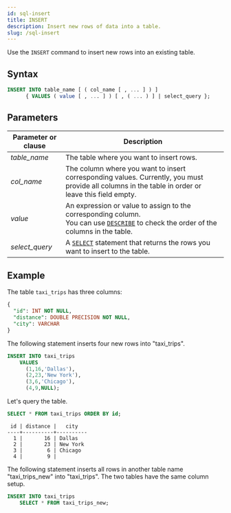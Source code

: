 ```yaml
---
id: sql-insert
title: INSERT
description: Insert new rows of data into a table.
slug: /sql-insert
---
```


Use the `INSERT` command to insert new rows into an existing table.

## Syntax

```sql
INSERT INTO table_name [ ( col_name [ , ... ] ) ]
      { VALUES ( value [ , ... ] ) [ , ( ... ) ] | select_query };
```


## Parameters

|Parameter or clause        | Description           |
|---------------------------|-----------------------|
|*table_name*               |The table where you want to insert rows.|
|*col_name*                 |The column where you want to insert corresponding values. <be/> Currently, you must provide all columns in the table in order or leave this field empty.|
|*value*                    |An expression or value to assign to the corresponding column. <br/> You can use [`DESCRIBE`](sql-describe.md) to check the order of the columns in the table.|
|*select_query*             |A [`SELECT`](sql-select.md) statement that returns the rows you want to insert to the table.|


## Example

The table `taxi_trips` has three columns:

```sql
{
  "id": INT NOT NULL,
  "distance": DOUBLE PRECISION NOT NULL,
  "city": VARCHAR
}
```

The following statement inserts four new rows into "taxi_trips".

```sql
INSERT INTO taxi_trips 
    VALUES 
      (1,16,'Dallas'), 
      (2,23,'New York'), 
      (3,6,'Chicago'), 
      (4,9,NULL);
```
Let's query the table.
```sql
SELECT * FROM taxi_trips ORDER BY id;
```
```
 id | distance |   city   
----+----------+----------
  1 |       16 | Dallas
  2 |       23 | New York
  3 |        6 | Chicago
  4 |        9 | 
```

The following statement inserts all rows in another table name "taxi_trips_new" into "taxi_trips". The two tables have the same column setup.

```sql
INSERT INTO taxi_trips 
    SELECT * FROM taxi_trips_new;
```